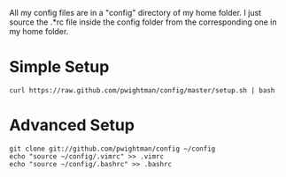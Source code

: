 All my config files are in a "config" directory of my home folder. I
just source the .\*rc file inside the config folder from the
corresponding one in my home folder.

# Simple Setup

```
curl https://raw.github.com/pwightman/config/master/setup.sh | bash
```

# Advanced Setup

```
git clone git://github.com/pwightman/config ~/config
echo "source ~/config/.vimrc" >> .vimrc
echo "source ~/config/.bashrc" >> .bashrc
```
